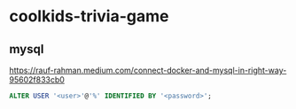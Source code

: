 # coolkids-trivia-game

## mysql

https://rauf-rahman.medium.com/connect-docker-and-mysql-in-right-way-95602f833cb0

```sql
ALTER USER '<user>'@'%' IDENTIFIED BY '<password>';
```
